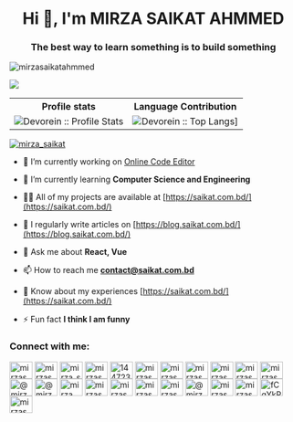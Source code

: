 <h1 align="center">Hi 👋, I'm MIRZA SAIKAT AHMMED</h1>
<h3 align="center">The best way to learn something is to build something</h3>

<p align="left"> <img src="https://komarev.com/ghpvc/?username=mirzasaikatahmmed&label=Profile%20views&color=0e75b6&style=flat" alt="mirzasaikatahmmed" /> </p>

<p align="left"> <img align="center" src="https://metrics.lecoq.io/mirzasaikatahmmed" /> </p>

<p align="center">
   <table>
      <tr>
       <th>Profile stats  </th>
       <th>Language Contribution</th>
     </tr>
      <tr>
       <td><img alt="Devorein :: Profile Stats" src="https://github-readme-stats.vercel.app/api?username=mirzasaikatahmmed&show_icons=true&theme=dark"> </td>
       <td><img alt="Devorein :: Top Langs]" src="https://github-readme-stats.vercel.app/api/top-langs/?username=mirzasaikatahmmed&langs_count=10&theme=tokyonight&layout=compact&hide=html"> </td>
     </tr>
   </table>
</p>

<p align="left"> <a href="https://twitter.com/mirza_saikat" target="blank"><img src="https://img.shields.io/twitter/follow/mirza_saikat?logo=twitter&style=for-the-badge" alt="mirza_saikat" /></a> </p>

- 🔭 I’m currently working on [Online Code Editor](https://webeditor.saikat.com.bd/)

- 🌱 I’m currently learning **Computer Science and Engineering**

- 👨‍💻 All of my projects are available at [https://saikat.com.bd/](https://saikat.com.bd/)

- 📝 I regularly write articles on [https://blog.saikat.com.bd/](https://blog.saikat.com.bd/)

- 💬 Ask me about **React, Vue**

- 📫 How to reach me **contact@saikat.com.bd**

- 📄 Know about my experiences [https://saikat.com.bd/](https://saikat.com.bd/)

- ⚡ Fun fact **I think I am funny**

<!--### Blogs posts -->
<!-- BLOG-POST-LIST:START -->
<!-- BLOG-POST-LIST:END -->

<h3 align="left">Connect with me:</h3>
<p align="left">
<a href="https://codepen.io/mirzasaikatahmmed" target="blank"><img align="center" src="https://raw.githubusercontent.com/rahuldkjain/github-profile-readme-generator/master/src/images/icons/Social/codepen.svg" alt="mirzasaikatahmmed" height="30" width="40" /></a>
<a href="https://dev.to/mirzasaikatahmmed" target="blank"><img align="center" src="https://raw.githubusercontent.com/rahuldkjain/github-profile-readme-generator/master/src/images/icons/Social/devto.svg" alt="mirzasaikatahmmed" height="30" width="40" /></a>
<a href="https://twitter.com/mirza_saikat" target="blank"><img align="center" src="https://raw.githubusercontent.com/rahuldkjain/github-profile-readme-generator/master/src/images/icons/Social/twitter.svg" alt="mirza_saikat" height="30" width="40" /></a>
<a href="https://linkedin.com/in/mirzasaikatahmmed" target="blank"><img align="center" src="https://raw.githubusercontent.com/rahuldkjain/github-profile-readme-generator/master/src/images/icons/Social/linked-in-alt.svg" alt="mirzasaikatahmmed" height="30" width="40" /></a>
<a href="https://stackoverflow.com/users/14472338" target="blank"><img align="center" src="https://raw.githubusercontent.com/rahuldkjain/github-profile-readme-generator/master/src/images/icons/Social/stack-overflow.svg" alt="14472338" height="30" width="40" /></a>
<a href="https://codesandbox.com/mirzasaikatahmmed" target="blank"><img align="center" src="https://raw.githubusercontent.com/rahuldkjain/github-profile-readme-generator/master/src/images/icons/Social/codesandbox.svg" alt="mirzasaikatahmmed" height="30" width="40" /></a>
<a href="https://kaggle.com/mirzasaikatahmmed" target="blank"><img align="center" src="https://raw.githubusercontent.com/rahuldkjain/github-profile-readme-generator/master/src/images/icons/Social/kaggle.svg" alt="mirzasaikatahmmed" height="30" width="40" /></a>
<a href="https://fb.com/mirzasaikatahmmed121" target="blank"><img align="center" src="https://raw.githubusercontent.com/rahuldkjain/github-profile-readme-generator/master/src/images/icons/Social/facebook.svg" alt="mirzasaikatahmmed121" height="30" width="40" /></a>
<a href="https://instagram.com/mirzasaikat.ahmmed" target="blank"><img align="center" src="https://raw.githubusercontent.com/rahuldkjain/github-profile-readme-generator/master/src/images/icons/Social/instagram.svg" alt="mirzasaikat.ahmmed" height="30" width="40" /></a>
<a href="https://dribbble.com/mirzasaikatahmmed" target="blank"><img align="center" src="https://raw.githubusercontent.com/rahuldkjain/github-profile-readme-generator/master/src/images/icons/Social/dribbble.svg" alt="mirzasaikatahmmed" height="30" width="40" /></a>
<a href="https://www.behance.net/mirzasaikatahmmed" target="blank"><img align="center" src="https://raw.githubusercontent.com/rahuldkjain/github-profile-readme-generator/master/src/images/icons/Social/behance.svg" alt="mirzasaikatahmmed" height="30" width="40" /></a>
<a href="https://hashnode.com/@mirzasaikatahmmed" target="blank"><img align="center" src="https://raw.githubusercontent.com/rahuldkjain/github-profile-readme-generator/master/src/images/icons/Social/hashnode.svg" alt="@mirzasaikatahmmed" height="30" width="40" /></a>
<a href="https://medium.com/@mirzasaikatahmmed" target="blank"><img align="center" src="https://raw.githubusercontent.com/rahuldkjain/github-profile-readme-generator/master/src/images/icons/Social/medium.svg" alt="@mirzasaikatahmmed" height="30" width="40" /></a>
<a href="https://www.youtube.com/c/mirza saikat ahmmed" target="blank"><img align="center" src="https://raw.githubusercontent.com/rahuldkjain/github-profile-readme-generator/master/src/images/icons/Social/youtube.svg" alt="mirza saikat ahmmed" height="30" width="40" /></a>
<a href="https://www.codechef.com/users/mirzasaikatahmmed" target="blank"><img align="center" src="https://cdn.jsdelivr.net/npm/simple-icons@3.1.0/icons/codechef.svg" alt="mirzasaikatahmmed" height="30" width="40" /></a>
<a href="https://www.hackerrank.com/mirzasaikat" target="blank"><img align="center" src="https://raw.githubusercontent.com/rahuldkjain/github-profile-readme-generator/master/src/images/icons/Social/hackerrank.svg" alt="mirzasaikat" height="30" width="40" /></a>
<a href="https://codeforces.com/profile/mirzasaikatahmmed" target="blank"><img align="center" src="https://raw.githubusercontent.com/rahuldkjain/github-profile-readme-generator/master/src/images/icons/Social/codeforces.svg" alt="mirzasaikatahmmed" height="30" width="40" /></a>
<a href="https://www.leetcode.com/mirzasaikatahmmed" target="blank"><img align="center" src="https://raw.githubusercontent.com/rahuldkjain/github-profile-readme-generator/master/src/images/icons/Social/leet-code.svg" alt="mirzasaikatahmmed" height="30" width="40" /></a>
<a href="https://www.hackerearth.com/@mirzasaikatahmmed" target="blank"><img align="center" src="https://raw.githubusercontent.com/rahuldkjain/github-profile-readme-generator/master/src/images/icons/Social/hackerearth.svg" alt="@mirzasaikatahmmed" height="30" width="40" /></a>
<a href="https://auth.geeksforgeeks.org/user/mirzasaikatahmmed/profile" target="blank"><img align="center" src="https://raw.githubusercontent.com/rahuldkjain/github-profile-readme-generator/master/src/images/icons/Social/geeks-for-geeks.svg" alt="mirzasaikatahmmed/profile" height="30" width="40" /></a>
<a href="https://www.topcoder.com/members/mirzasaikatahmmed" target="blank"><img align="center" src="https://raw.githubusercontent.com/rahuldkjain/github-profile-readme-generator/master/src/images/icons/Social/topcoder.svg" alt="mirzasaikatahmmed" height="30" width="40" /></a>
<a href="https://discord.gg/fCgYkPTw" target="blank"><img align="center" src="https://raw.githubusercontent.com/rahuldkjain/github-profile-readme-generator/master/src/images/icons/Social/discord.svg" alt="fCgYkPTw" height="30" width="40" /></a>
<a href="/mirzasaikatahmmed.netlify.app" target="blank"><img align="center" src="https://raw.githubusercontent.com/rahuldkjain/github-profile-readme-generator/master/src/images/icons/Social/rss.svg" alt="mirzasaikatahmmed.netlify.app" height="30" width="40" /></a>
</p>

